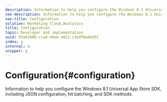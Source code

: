 ```yaml
---
description: Information to help you configure the Windows 8.1 Universal App Store SDK, including JSON configuration, hit batching, and SDK methods.
seo-description: Information to help you configure the Windows 8.1 Universal App Store SDK, including JSON configuration, hit batching, and SDK methods.
seo-title: Configuration
solution: Marketing Cloud,Analytics
title: Configuration
topic: Developer and implementation
uuid: 93a63808-ccad-4dae-a822-c3edf6eded52
index: y
internal: n
snippet: y
---
```


# Configuration{#configuration}

Information to help you configure the Windows 8.1 Universal App Store SDK, including JSON configuration, hit batching, and SDK methods.


